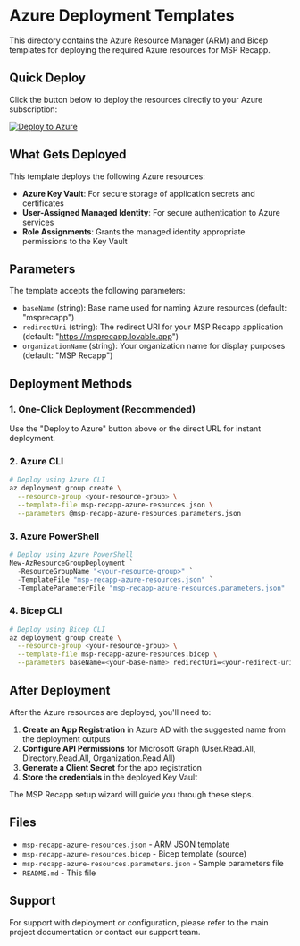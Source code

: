 

# Azure Deployment Templates

This directory contains the Azure Resource Manager (ARM) and Bicep templates for deploying the required Azure resources for MSP Recapp.

## Quick Deploy

Click the button below to deploy the resources directly to your Azure subscription:

[![Deploy to Azure](https://aka.ms/deploytoazurebutton)](https://portal.azure.com/#create/Microsoft.Template/uri/https%3A%2F%2Fraw.githubusercontent.com%2Fmsprecapp%2Fazure-templates%2Fblob%2Fmain%2Fmsp-recapp-azure-resources.json)

## What Gets Deployed

This template deploys the following Azure resources:

- **Azure Key Vault**: For secure storage of application secrets and certificates
- **User-Assigned Managed Identity**: For secure authentication to Azure services
- **Role Assignments**: Grants the managed identity appropriate permissions to the Key Vault

## Parameters

The template accepts the following parameters:

- `baseName` (string): Base name used for naming Azure resources (default: "msprecapp")
- `redirectUri` (string): The redirect URI for your MSP Recapp application (default: "https://msprecapp.lovable.app")
- `organizationName` (string): Your organization name for display purposes (default: "MSP Recapp")

## Deployment Methods

### 1. One-Click Deployment (Recommended)
Use the "Deploy to Azure" button above or the direct URL for instant deployment.

### 2. Azure CLI
```bash
# Deploy using Azure CLI
az deployment group create \
  --resource-group <your-resource-group> \
  --template-file msp-recapp-azure-resources.json \
  --parameters @msp-recapp-azure-resources.parameters.json
```

### 3. Azure PowerShell
```powershell
# Deploy using Azure PowerShell
New-AzResourceGroupDeployment `
  -ResourceGroupName "<your-resource-group>" `
  -TemplateFile "msp-recapp-azure-resources.json" `
  -TemplateParameterFile "msp-recapp-azure-resources.parameters.json"
```

### 4. Bicep CLI
```bash
# Deploy using Bicep CLI
az deployment group create \
  --resource-group <your-resource-group> \
  --template-file msp-recapp-azure-resources.bicep \
  --parameters baseName=<your-base-name> redirectUri=<your-redirect-uri> organizationName=<your-org-name>
```

## After Deployment

After the Azure resources are deployed, you'll need to:

1. **Create an App Registration** in Azure AD with the suggested name from the deployment outputs
2. **Configure API Permissions** for Microsoft Graph (User.Read.All, Directory.Read.All, Organization.Read.All)
3. **Generate a Client Secret** for the app registration
4. **Store the credentials** in the deployed Key Vault

The MSP Recapp setup wizard will guide you through these steps.

## Files

- `msp-recapp-azure-resources.json` - ARM JSON template
- `msp-recapp-azure-resources.bicep` - Bicep template (source)
- `msp-recapp-azure-resources.parameters.json` - Sample parameters file
- `README.md` - This file

## Support

For support with deployment or configuration, please refer to the main project documentation or contact our support team.
